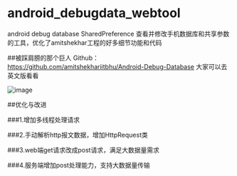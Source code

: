# android_debugdata_webtool
android debug database SharedPreference 查看并修改手机数据库和共享参数的工具，优化了amitshekhar工程的好多细节功能和代码

##被踩肩膀的那个巨人 Github：https://github.com/amitshekhariitbhu/Android-Debug-Database
大家可以去英文版看看

![ image](https://github.com/hnsugar/android-debugdata-webtool/blob/master/img1.png)

##优化与改进

###1.增加多线程处理请求

###2.手动解析http报文数据，增加HttpRequest类

###3.web端get请求改成post请求，满足大数据量需求

###4.服务端增加post处理能力，支持大数据量传输

